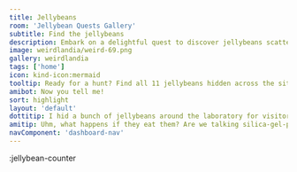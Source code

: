 ```yaml
---
title: Jellybeans
room: 'Jellybean Quests Gallery'
subtitle: Find the jellybeans
description: Embark on a delightful quest to discover jellybeans scattered across the website.
image: weirdlandia/weird-69.png
gallery: weirdlandia
tags: ['home']
icon: kind-icon:mermaid
tooltip: Ready for a hunt? Find all 11 jellybeans hidden across the site.
amibot: Now you tell me!
sort: highlight
layout: 'default'
dottitip: I hid a bunch of jellybeans around the laboratory for visitors to find. How do we tell them that they absolutely SHOULD NOT EAT them.
amitip: Uhm, what happens if they eat them? Are we talking silica-gel-packet-bad or Bruce Banner-bad? Because humans will eat jellybeans off a laboratory floor if they think it could give them superpowers.
navComponent: 'dashboard-nav'
---
```


:jellybean-counter
